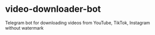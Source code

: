 # video-downloader-bot
Telegram bot for downloading videos from YouTube, TikTok, Instagram without watermark
